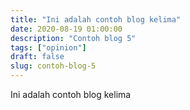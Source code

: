 ```yaml
---
title: "Ini adalah contoh blog kelima"
date: 2020-08-19 01:00:00
description: "Contoh blog 5"
tags: ["opinion"]
draft: false
slug: contoh-blog-5
---
```


Ini adalah contoh blog kelima
